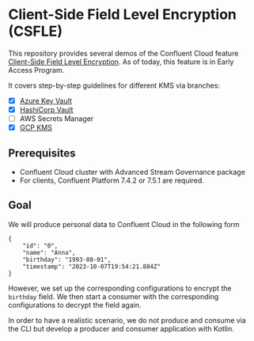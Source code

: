 # Client-Side Field Level Encryption (CSFLE)

This repository provides several demos of the Confluent Cloud feature [Client-Side Field Level Encryption](http://staging-docs-independent.confluent.io/docs-cloud/PR/2843/current/clusters/csfle/overview.html).
As of today, this feature is in Early Access Program.

It covers step-by-step guidelines for different KMS via branches:
- [x] [Azure Key Vault](https://github.com/pneff93/csfle/tree/azure)
- [x] [HashiCorp Vault](https://github.com/pneff93/csfle/tree/hashicorp)
- [ ] AWS Secrets Manager
- [x] [GCP KMS](https://github.com/pneff93/csfle/tree/gcp)

## Prerequisites

* Confluent Cloud cluster with Advanced Stream Governance package
* For clients, Confluent Platform 7.4.2 or 7.5.1 are required.

## Goal

We will produce personal data to Confluent Cloud in the following form 
```
{
    "id": "0",
    "name": "Anna",
    "birthday": "1993-08-01",
    "timestamp": "2023-10-07T19:54:21.884Z"
}
```
However, we set up the corresponding configurations to encrypt the `birthday` field.
We then start a consumer with the corresponding configurations to decrypt the field again.

In order to have a realistic scenario, we do not produce and consume via the CLI but develop a
producer and consumer application with Kotlin.
